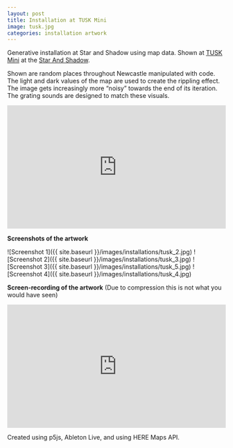 ```yaml
---
layout: post
title: Installation at TUSK Mini
image: tusk.jpg
categories: installation artwork
---
```


Generative installation at Star and Shadow using map data.
Shown at [TUSK Mini](https://tuskmusic.org/event/tusk-mini/) at the [Star And Shadow](https://www.starandshadow.org.uk/).

Shown are random places throughout Newcastle manipulated with code. The light and dark values of the map are used to create the rippling effect. The image gets increasingly more “noisy” towards the end of its iteration. The grating sounds are designed to match these visuals.

<div style="padding:56.25% 0 0 0;position:relative;"><iframe src="https://player.vimeo.com/video/696950032?h=229f949b14&title=0&byline=0&portrait=0" style="position:absolute;top:0;left:0;width:100%;height:100%;" frameborder="0" allow="autoplay; fullscreen; picture-in-picture" allowfullscreen></iframe></div><script src="https://player.vimeo.com/api/player.js"></script>

**Screenshots of the artwork**

![Screenshot 1]({{ site.baseurl }}/images/installations/tusk_2.jpg)
![Screenshot 2]({{ site.baseurl }}/images/installations/tusk_3.jpg)
![Screenshot 3]({{ site.baseurl }}/images/installations/tusk_5.jpg)
![Screenshot 4]({{ site.baseurl }}/images/installations/tusk_4.jpg)

**Screen-recording of the artwork** (Due to compression this is not what you would have seen)

<div style="padding:56.25% 0 0 0;position:relative;"><iframe src="https://player.vimeo.com/video/696955567?h=5342403b0c&title=0&byline=0&portrait=0" style="position:absolute;top:0;left:0;width:100%;height:100%;" frameborder="0" allow="autoplay; fullscreen; picture-in-picture" allowfullscreen></iframe></div><script src="https://player.vimeo.com/api/player.js"></script>

Created using p5js, Ableton Live, and using HERE Maps API.
